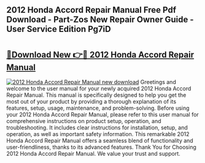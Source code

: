## 2012 Honda Accord Repair Manual Free Pdf Download - Part-Zos New Repair Owner Guide - User Service Edition Pg7iD

# <h2><a href="http://bc31944.oget.top/?id=2012+Honda+Accord+Repair+Manual">🔗Download New 👉🔴 2012 Honda Accord Repair Manual</a></h2>

[![2012 Honda Accord Repair Manual new download](https://i.imgur.com/5g1atiW.png)](http://bc31944.oget.top/?id=2012+Honda+Accord+Repair+Manual)
Greetings and welcome to the user manual for your newly acquired 2012 Honda Accord Repair Manual. This manual is specifically designed to help you get the most out of your product by providing a thorough explanation of its features, setup, usage, maintenance, and problem-solving. Before using your 2012 Honda Accord Repair Manual, please refer to this user manual for comprehensive instructions on product setup, operation, and troubleshooting. It includes clear instructions for installation, setup, and operation, as well as important safety information. This remarkable 2012 Honda Accord Repair Manual offers a seamless blend of functionality and user-friendliness, thanks to its advanced features. Thank You for Choosing 2012 Honda Accord Repair Manual. We value your trust and support.
